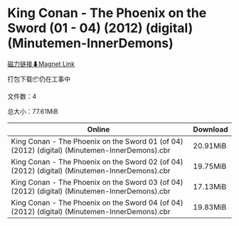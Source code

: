 # King Conan - The Phoenix on the Sword (01 - 04) (2012) (digital) (Minutemen-InnerDemons)

[磁力链接⬇Magnet Link](magnet:?xt=urn:btih:5f82e219b8e2ca4ee9597b3786fb53e828028c07&dn=King%20Conan%20-%20The%20Phoenix%20on%20the%20Sword%20%2801%20-%2004%29%20%282012%29%20%28digital%29%20%28Minutemen-InnerDemons%29)

打包下载📦仍在工事中

文件数：4

总大小：77.61MiB

Online | Download
--- | ---
King Conan - The Phoenix on the Sword 01 (of 04) (2012) (digital) (Minutemen-InnerDemons).cbr | 20.91MiB
King Conan - The Phoenix on the Sword 02 (of 04) (2012) (digital) (Minutemen-InnerDemons).cbr | 19.75MiB
King Conan - The Phoenix on the Sword 03 (of 04) (2012) (digital) (Minutemen-InnerDemons).cbr | 17.13MiB
King Conan - The Phoenix on the Sword 04 (of 04) (2012) (digital) (Minutemen-InnerDemons).cbr | 19.83MiB